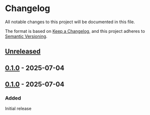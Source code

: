 # Changelog

All notable changes to this project will be documented in this file.

The format is based on [Keep a Changelog](https://keepachangelog.com/en/1.1.0/),
and this project adheres to [Semantic Versioning](https://semver.org/spec/v2.0.0.html).

## [Unreleased]

## [0.1.0] - 2025-07-04

## [0.1.0] - 2025-07-04

### Added

Initial release

[unreleased]: https://github.com/threecreepio/H2-Practise/compare/0.1.0...HEAD
[0.1.0]: https://github.com/threecreepio/H2-Practise/compare/0.1.0...0.1.0
[0.1.0]: https://github.com/threecreepio/H2-Practise/compare/...0.1.0
